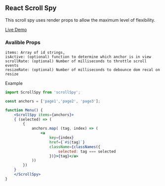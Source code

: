 ## React Scroll Spy

This scroll spy uses render props to allow the maximum level of flexibility.

[Live Demo](http://scroll-spy.ditital-loigc.net)

### Avalible Props
    items: Array of id strings,
    isActive: (optional) function to determine which anchor is in view
    scrollRate: (optional) Number of milliseconds to throttle scroll events
    resizeRate: (optional) Number of milliseconds to debounce dom recal on resize


Example

````jsx
import ScrollSpy from 'scrollSpy';

const anchors = ['page1','page2', 'page3'];

function Menu() {
    <ScrollSpy items={anchors}>
    { (selected) => (
        {
            anchors.map( (tag, index) => (
                <a
                    key={index}
                    href={`#${tag}`}
                    className={classNames({
                        selected: tag === selected
                    })}>{tag}</a>
            ))
        })
    }
    </ScrollSpy>
}
````


